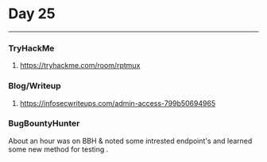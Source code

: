 # Day 25

___

### TryHackMe
1. https://tryhackme.com/room/rptmux


### Blog/Writeup
1. https://infosecwriteups.com/admin-access-799b50694965



### BugBountyHunter
About an hour was on BBH & noted some intrested endpoint's and learned some new method for testing .